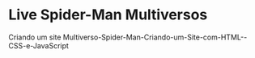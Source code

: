 # Live Spider-Man Multiversos

Criando um site Multiverso-Spider-Man-Criando-um-Site-com-HTML--CSS-e-JavaScript